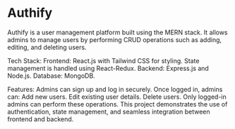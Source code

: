 # Authify
Authify is a user management platform built using the MERN stack. It allows admins to manage users by performing CRUD operations such as adding, editing, and deleting users.

Tech Stack:
Frontend: React.js with Tailwind CSS for styling. State management is handled using React-Redux.
Backend: Express.js and Node.js.
Database: MongoDB.

Features:
Admins can sign up and log in securely.
Once logged in, admins can:
Add new users.
Edit existing user details.
Delete users.
Only logged-in admins can perform these operations.
This project demonstrates the use of authentication, state management, and seamless integration between frontend and backend.
